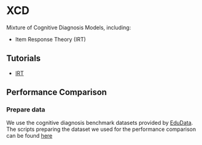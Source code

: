 # XCD
Mixture of Cognitive Diagnosis Models, including:

* Item Response Theory (IRT)

## Tutorials

* [IRT](docs/irt_tutorial.ipynb)


## Performance Comparison
### Prepare data

We use the cognitive diagnosis benchmark datasets provided by [EduData](https://github.com/tswsxk/EduData). 
The scripts preparing the dataset we used for the performance comparison can be found 
[here](scripts/dataset)  


